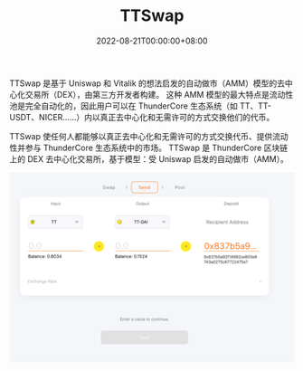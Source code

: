 ﻿---
title: "TTSwap"
description: "轻松将您的 TT 兑换成 ThunderCore 区块链上的其他资产。"
date: 2022-08-21T00:00:00+08:00
lastmod: 2022-08-21T00:00:00+08:00
draft: false
authors: ["boogArno"]
featuredImage: "ttswap.png"
tags: ["Exchanges","TTSwap"]
categories: ["nfts"]
nfts: ["Exchanges"]
blockchain: "ThunderCore"
website: "https://ttswap.space/"
twitter: "https://twitter.com/ThunderProtocol"
discord: ""
telegram: "https://t.me/thunder_official"
github: "https://github.com/thundercore"
youtube: ""
twitch: ""
facebook: ""
instagram: ""
reddit: ""
medium: "https://blog.thundercore.com/"
steam: ""
gitbook: ""
googleplay: ""
appstore: ""
status: "Live"
weight: 
lightgallery: true
toc: true
pinned: false
recommend: false
recommend1: false
---
TTSwap 是基于 Uniswap 和 Vitalik 的想法启发的自动做市（AMM）模型的去中心化交易所（DEX），由第三方开发者构建。 这种 AMM 模型的最大特点是流动性池是完全自动化的，因此用户可以在 ThunderCore 生态系统（如 TT、TT-USDT、NICER……）内以真正去中心化和无需许可的方式交换他们的代币。

TTSwap 使任何人都能够以真正去中心化和无需许可的方式交换代币、提供流动性并参与 ThunderCore 生态系统中的市场。 TTSwap 是 ThunderCore 区块链上的 DEX 去中心化交易所，基于模型：受 Uniswap 启发的自动做市（AMM）。

![image2_3a70b9c1ef82a16af8f5a621389ba62d](image2_3a70b9c1ef82a16af8f5a621389ba62d.png)